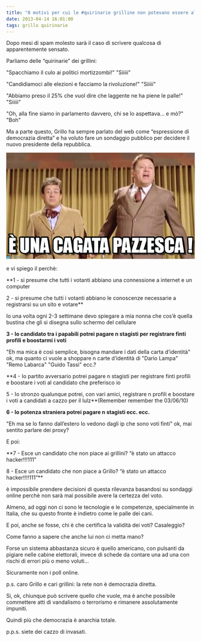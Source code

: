 ```yaml
---
title: "8 motivi per cui le #quirinarie grilline non potevano essere altro che un fallimento"
date: 2013-04-14 16:01:00
tags: grillo quirinarie
---
```


Dopo mesi di spam molesto sarà il caso di scrivere qualcosa di
apparentemente sensato.<br>

Parliamo delle “quirinarie” dei grillini:<br>

"Spacchiamo il culo ai politici mortizzombi!" "Siiiii"<br>

"Candidiamoci alle elezioni e facciamo la rivoluzione!" "Siiiii"<br>

"Abbiamo preso il 25% che vuol dire che laggente ne ha piene le palle!"
"Siiiii"<br>

"Oh, alla fine siamo in parlamento davvero, chi se lo aspettava… e mò?"
"Boh"<br>

Ma a parte questo, Grillo ha sempre parlato del web come “espressione di
democrazia diretta” e ha voluto fare un sondaggio pubblico per decidere
il nuovo presidente della repubblica.

![è una cagata pazzesca](/assets/img/posts/2013/cagata_pazzesca.jpg)

e vi spiego il perchè:

**1 - si presume che tutti i votanti abbiano una connessione a internet
e un computer<br>

2 - si presume che tutti i votanti abbiano le conoscenze necessarie a
registrarsi su un sito e votare**<br>

Io una volta ogni 2-3 settimane devo spiegare a mia nonna che cos’è
quella bustina che gli si disegna sullo schermo del cellulare<br>

**3 - Io candidato tra i papabili potrei pagare n stagisti per
registrare finti profili e boostarmi i voti**<br>

"Eh ma mica è così semplice, bisogna mandare i dati della carta
d’identità" ok, ma quanto ci vuole a shoppare n carte d’identità di
"Dario Lampa" "Remo Labarca" "Guido Tassi" ecc.?<br>

**4 - Io partito avversario potrei pagare n stagisti per registrare
finti profili e boostare i voti al candidato che preferisco io<br>

5 - Io stronzo qualunque potrei, con vari amici, registrare n profili e
boostare i voti a candidati a cazzo per il lulz**(Remember remember the
03/06/10)<br>

**6 - Io potenza straniera potrei pagare n stagisti ecc. ecc.**<br>

"Eh ma se lo fanno dall’estero lo vedono dagli ip che sono voti finti"
ok, mai sentito parlare dei proxy?

E poi:<br>

**7 - Esce un candidato che non piace ai grillini? “è stato un attacco
hacker!!!111”<br>

8 - Esce un candidato che non piace a Grillo? “è stato un attacco
hacker!!!!111”**

è impossibile prendere decisioni di questa rilevanza basandosi su
sondaggi online perchè non sarà mai possibile avere la certezza del
voto.<br>

Almeno, ad oggi non ci sono le tecnologie e le competenze, specialmente
in Italia, che su questo fronte è indietro come le palle dei cani.

E poi, anche se fosse, chi è che certifica la validità dei voti?
Casaleggio?<br>

Come fanno a sapere che anche lui non ci metta mano?

Forse un sistema abbastanza sicuro è quello americano, con pulsanti da
pigiare nelle cabine elettorali, invece di schede da contare una ad una
con rischi di errori più o meno voluti…

Sicuramente non i poll online.

p.s. caro Grillo e cari grillini: la rete non è democrazia diretta.<br>

Si, ok, chiunque può scrivere quello che vuole, ma è anche possibile
commettere atti di vandalismo o terrorismo e rimanere assolutamente
impuniti.<br>

Quindi più che democrazia è anarchia totale.

p.p.s. siete dei cazzo di invasati.

